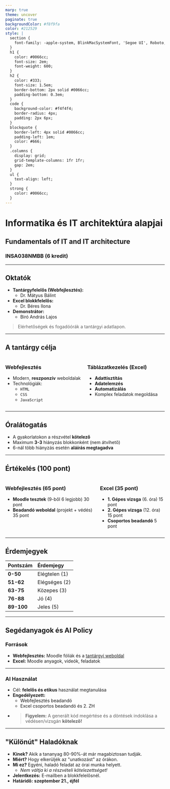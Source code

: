 ```yaml
---
marp: true
theme: uncover
paginate: true
backgroundColor: #f8f9fa
color: #212529
style: |
  section {
    font-family: -apple-system, BlinkMacSystemFont, 'Segoe UI', Roboto, 'Helvetica Neue', Arial, sans-serif;
  }
  h1 {
    color: #0066cc;
    font-size: 2em;
    font-weight: 600;
  }
  h2 {
    color: #333;
    font-size: 1.5em;
    border-bottom: 2px solid #0066cc;
    padding-bottom: 0.3em;
  }
  code {
    background-color: #f4f4f4;
    border-radius: 4px;
    padding: 2px 6px;
  }
  blockquote {
    border-left: 4px solid #0066cc;
    padding-left: 1em;
    color: #666;
  }
  .columns {
    display: grid;
    grid-template-columns: 1fr 1fr;
    gap: 2em;
  }
  ul {
    text-align: left;
  }
  strong {
    color: #0066cc;
  }
---
```


# Informatika és IT architektúra alapjai
## Fundamentals of IT and IT architecture
### INSA038NMBB (6 kredit)

---

## Oktatók

* **Tantárgyfelelős (Webfejlesztés):**
    * Dr. Mátyus Bálint
* **Excel blokkfelelős:**
    * Dr. Béres Ilona
* **Demonstrátor:**
    * Biró András Lajos

> Elérhetőségek és fogadóórák a tantárgyi adatlapon.

---

## A tantárgy célja

<div class="columns">
<div>

### Webfejlesztés

* Modern, **reszponzív** weboldalak
* Technológiák:
    * `HTML`
    * `CSS`
    * `JavaScript`
</div>
<div>

### Táblázatkezelés (Excel)

* **Adattisztítás**
* **Adatelemzés**
* **Automatizálás**
* Komplex feladatok megoldása

</div>
</div>

---

## Óralátogatás
* A gyakorlatokon a részvétel **kötelező**
* Maximum **3-3** hiányzás blokkonként (nem átvihető)
* 6-nál több hiányzás esetén **aláírás megtagadva**

---

## Értékelés (100 pont)

<div class="columns">
<div>

### Webfejlesztés (65 pont)

* **Moodle tesztek** (9-ből 6 legjobb) 30 pont
* **Beadandó weboldal** (projekt + védés) 35 pont
</div>
<div>

### Excel (35 pont)

* **1. Gépes vizsga** (6. óra) 15 pont
* **2. Gépes vizsga** (12. óra) 15 pont
* **Csoportos beadandó** 5 pont

</div>
</div>

---

## Érdemjegyek

| Pontszám  | Érdemjegy     |
| :-------- | :------------ |
| **0-50** | Elégtelen (1) |
| **51-62** | Elégséges (2) |
| **63-75** | Közepes (3)   |
| **76-88** | Jó (4)        |
| **89-100**| Jeles (5)     |

---

## Segédanyagok és AI Policy

### Források
* **Webfejlesztés:** Moodle fóliák és a [tantárgyi weboldal](https://balintmatyus.github.io/it_arch_webfejlesztes/)
* **Excel:** Moodle anyagok, videók, feladatok

---

### AI Használat
* Cél: **felelős és etikus** használat megtanulása
* **Engedélyezett:**
    * Webfejlesztés beadandó
    * Excel csoportos beadandó és 2. ZH
* > **Figyelem:** A generált kód megértése és a döntések indoklása a védésen/vizsgán **kötelező!**

---

## "Különút" Haladóknak

* **Kinek?** Akik a tananyag 80-90%-át már magabiztosan tudják.
* **Miért?** Hogy elkerüljék az "unatkozást" az órákon.
* **Mi ez?** Egyéni, haladó feladat az órai munka helyett.
    * *Nem váltja ki a részvételi kötelezettséget!*
* **Jelentkezés:** E-mailben a blokkfelelősnél.
* **Határidő:** **szeptember 21., éjfél**